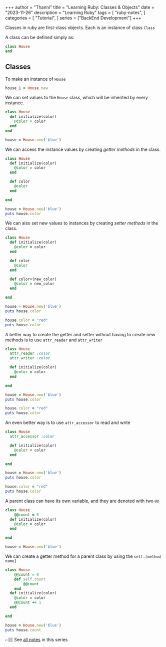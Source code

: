 +++
author = "Thanni"
title = "Learning Ruby: Classes & Objects"
date = "2023-11-26"
description = "Learning Ruby"
tags = [
    "ruby-notes",
]
categories = [
    "Tutorial",
]
series = ["BackEnd Development"]
+++

Classes in ruby are first-class objects. Each is an instance of class `Class`

A class can be defined simply as:

```ruby
class House
end
```

<!--more-->

## Classes

To make an instance of `House`

```ruby
house_1 = House.new
```

We can set values to the `House` class, which will be inherited by every instance.

```ruby
class House
  def initialize(color)
    @color = color
  end
end

house = House.new('blue')
```

We can access the instance values by creating _getter methods_ in the class.

```ruby
class House
  def initialize(color)
    @color = color
  end

  def color
    @color
  end

end

house = House.new('blue')
puts house.color
```

We can also set new values to instances by creating _setter methods_ in the class.

```ruby
class House
  def initialize(color)
    @color = color
  end

  def color
    @color
  end

  def color=(new_color)
    @color = new_color
  end

end

house = House.new('blue')
puts house.color

house.color = "red"
puts house.color
```

A better way to create the getter and setter without having to create new methods is to use `attr_reader` and `attr_writer`

```ruby
class House
  attr_reader :color
  attr_writer :color

  def initialize(color)
    @color = color
  end

end

house = House.new('blue')
puts house.color

house.color = "red"
puts house.color
```

An even better way is to use `attr_accessor` to read and write

```ruby
class House
  attr_accessor :color

  def initialize(color)
    @color = color
  end

end

house = House.new('blue')
puts house.color

house.color = "red"
puts house.color
```

A parent class can have its own variable, and they are denoted with two `@@`

```ruby
class House
	@@count = 0
  def initialize(color)
    @color = color
  end

end

house = House.new('blue')
```

We can create a getter method for a parent class by using the `self.[method name]`

```ruby
class House
	@@count = 0
	def self.count
		@@count
	end
  def initialize(color)
    @color = color
    @@count += 1
  end

end

house = House.new('blue')
puts house.count
```

👉🏽 See [all notes](https://notes.thanni.co/learning-ruby) in this series
